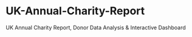 # UK-Annual-Charity-Report
UK Annual Charity Report, Donor Data Analysis &amp; Interactive Dashboard
